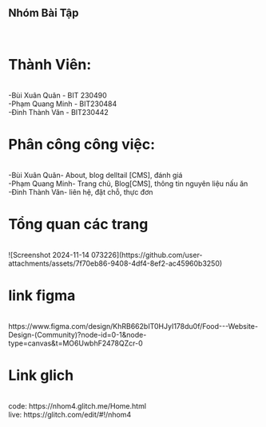  <h2>Nhóm Bài Tập </h2><br>
<h1>Thành Viên: </h1><br>
-Bùi Xuân Quân - BIT 230490<br>
-Phạm Quang Minh - BIT230484 <br>
-Đinh Thành Văn - BIT230442 <br>
<h1>Phân công công việc:</h1><br>
-Bùi Xuân Quân- About, blog delltail [CMS], đánh giá <br>
-Phạm Quang Minh- Trang chủ, Blog[CMS], thông tin nguyên liệu nấu ăn <br>
-Đinh Thành Văn- liên hệ, đặt chỗ, thực đơn <br>
<h1>Tổng quan các trang</h1><br>
![Screenshot 2024-11-14 073226](https://github.com/user-attachments/assets/7f70eb86-9408-4df4-8ef2-ac45960b3250) <br>
<h1>link figma</h1> <br>
https://www.figma.com/design/KhRB662bIT0HJyI178du0f/Food---Website-Design-(Community)?node-id=0-1&node-type=canvas&t=MO6UwbhF2478QZcr-0 <br>
<h1>Link glich</h1><br>
code: https://nhom4.glitch.me/Home.html   <br>
live: https://glitch.com/edit/#!/nhom4    <br>


